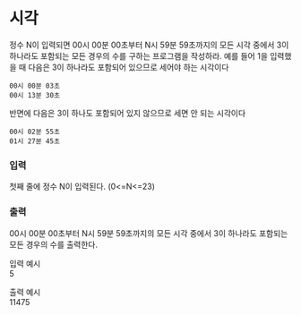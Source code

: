 # 시각

정수 N이 입력되면 00시 00분 00초부터 N시 59분 59초까지의 모든 시각 중에서 3이 하나라도 포함되는
모든 경우의 수를 구하는 프로그램을 작성하라. 예를 들어 1을 입력했을 때
다음은 3이 하나라도 포함되어 있으므로 세어야 하는 시각이다

    00시 00분 03초
    00시 13분 30초

반면에 다음은 3이 하나도 포함되어 있지 않으므로 세면 안 되는 시각이다

    00시 02분 55초
    01시 27분 45초

### 입력

첫째 줄에 정수 N이 입력된다. (0<=N<=23)
### 출력

00시 00분 00초부터 N시 59분 59초까지의 모든 시각 중에서 3이 하나라도 포함되는 모든 경우의 수를 출력한다.

입력 예시   
5

출력 예시   
11475

